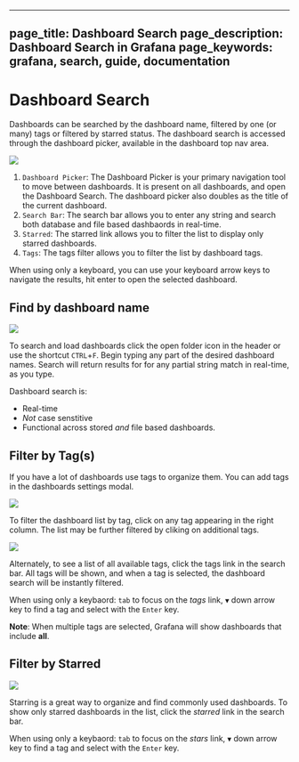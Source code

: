 ----
page_title: Dashboard Search
page_description:  Dashboard Search in Grafana
page_keywords: grafana, search, guide, documentation
---

# Dashboard Search

Dashboards can be searched by the dashboard name, filtered by one (or many) tags or filtered by starred status. The dashboard search is accessed through the dashboard picker, available in the dashboard top nav area.

<img class="no-shadow" src="/img/v2/dashboard_search.jpg">

1. `Dashboard Picker`: The Dashboard Picker is your primary navigation tool to move between dashboards. It is present on all dashboards, and open the Dashboard Search. The dashboard picker also doubles as the title of the current dashboard.
2. `Search Bar`: The search bar allows you to enter any string and search both database and file based dashbaords in real-time.
3. `Starred`: The starred link allows you to filter the list to display only starred dashboards. 
4. `Tags`: The tags filter allows you to filter the list by dashboard tags. 

When using only a keyboard, you can use your keyboard arrow keys to navigate the results, hit enter to open the selected dashboard.

## Find by dashboard name

<img class="no-shadow" src="/img/v2/dashboard_search_text.gif">

To search and load dashboards click the open folder icon in the header or use the shortcut `CTRL`+`F`. Begin typing any part of the desired dashboard names. Search will return results for for any partial string match in real-time, as you type. 

Dashboard search is:
- Real-time
- *Not* case senstitive
- Functional across stored *and* file based dashboards. 

## Filter by Tag(s)

If you have a lot of dashboards use tags to organize them. You can add tags in the dashboards settings modal.

<img class="no-shadow" src="/img/v2/dashboard_search_tag_filtering.gif">

To filter the dashboard list by tag, click on any tag appearing in the right column. The list may be further filtered by cliking on additional tags.

<img class="no-shadow" src="/img/v2/dashboard_search_tags_all_filtering.gif">

Alternately, to see a list of all available tags, click the tags link in the search bar. All tags will be shown, and when a tag is selected, the dashboard search will be instantly filtered. 

When using only a keybaord: `tab` to focus on the *tags* link, `▼` down arrow key to find a tag and select with the `Enter` key.

**Note**: When multiple tags are selected, Grafana will show dashboards that include **all**. 


## Filter by Starred

<img class="no-shadow" src="/img/v2/dashboard_search_starred_filtering.gif">

Starring is a great way to organize and find commonly used dashboards. To show only starred dashboards in the list, click the *starred* link in the search bar. 

When using only a keybaord: `tab` to focus on the *stars* link, `▼` down arrow key to find a tag and select with the `Enter` key.